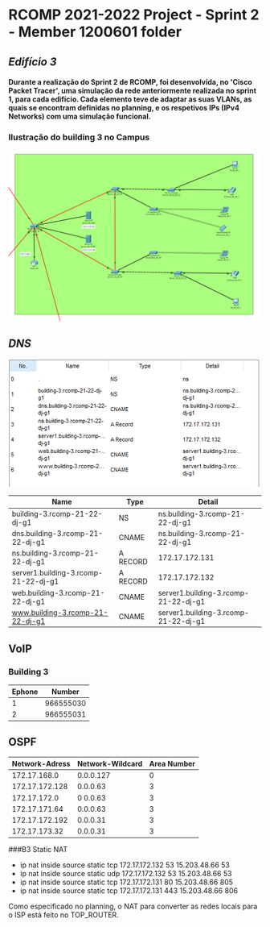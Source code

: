 RCOMP 2021-2022 Project - Sprint 2 - Member 1200601 folder
===========================================

## ***Edifício 3***

#### Durante a realização do Sprint 2 de RCOMP, foi desenvolvida, no 'Cisco Packet Tracer', uma simulação da rede anteriormente realizada no sprint 1, para cada edifício. Cada elemento teve de adaptar as suas VLANs, as quais se encontram definidas no planning, e os respetivos IPs (IPv4 Networks) com uma simulação funcional.

### Ilustração do building 3 no Campus

![BUILDING4](Campus_Building_3.png)

## *DNS*

![DNS](dns.PNG)


| Name                                 | Type     | Detail                               |
|--------------------------------------|----------|--------------------------------------|
| building-3.rcomp-21-22-dj-g1         | NS       | ns.building-3.rcomp-21-22-dj-g1      |
| dns.building-3.rcomp-21-22-dj-g1     | CNAME    | ns.building-3.rcomp-21-22-dj-g1      | 
| ns.building-3.rcomp-21-22-dj-g1      | A RECORD | 172.17.172.131                       |
| server1.building-3.rcomp-21-22-dj-g1 | A RECORD | 172.17.172.132                       | 
| web.building-3.rcomp-21-22-dj-g1     | CNAME    | server1.building-3.rcomp-21-22-dj-g1 | 
| www.building-3.rcomp-21-22-dj-g1     | CNAME    | server1.building-3.rcomp-21-22-dj-g1 |


##  VoIP

### Building 3

| Ephone | Number    |
|--------|-----------|
| 1      | 966555030 |
| 2      | 966555031 | 

## OSPF


| Network-Adress | Network-Wildcard | Area Number |
|----------------|------------------|-------------|
| 172.17.168.0   | 0.0.0.127        | 0           |
| 172.17.172.128 | 0.0.0.63         | 3           | 
| 172.17.172.0   | 0 0.0.63         | 3           |
| 172.17.171.64  | 0.0.0.63         | 3           | 
| 172.17.172.192 | 0.0.0.31         | 3           | 
| 172.17.173.32  | 0.0.0.31         | 3           |


###B3 Static NAT
* ip nat inside source static tcp 172.17.172.132 53 15.203.48.66 53
* ip nat inside source static udp 172.17.172.132 53 15.203.48.66 53
* ip nat inside source static tcp 172.17.172.131 80 15.203.48.66 805
* ip nat inside source static tcp 172.17.172.131 443 15.203.48.66 806

Como especificado no planning, o NAT para converter as redes locais para o ISP está feito no TOP_ROUTER.